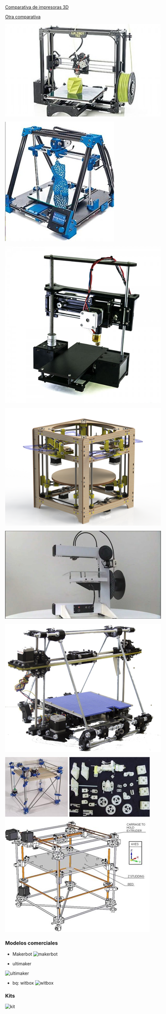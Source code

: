 [Comparativa de impresoras 3D](http://comohacer.eu/comparativa-impresoras-3d/#Comparativa_de_impresoras_3D)

[Otra comparativa](http://buenosybaratos.es/electronica/impresora-3d/las-mejores-impresoras-3d/)



![2](./images/29012014VFSrKJjktqqcorAS.jpg)

![3](./images/taz.jpg)



![5](./images/144-462-thickbox.jpg)

![6](./images/theta_polar_3d_printer1.png)

![7](./images/maxresdefault.jpg)

![8](./images/i2.jpg)

![9](./images/replicator-cheap-3d-printer-design1.jpg)


### Modelos comerciales

* Makerbot
 ![makerbot](http://store.makerbot.com/mb-images/store/global/international.jpg)

* ultimaker

![ultimaker](https://i.ytimg.com/vi/Sz77Tq9xzpM/maxresdefault.jpg)

* bq: witbox
![witbox](http://www.imprimalia3d.com/sites/default/files/Witbox_3D-printer-yellow-iGo3D.jpg)

### Kits

![kit](http://www.moebyus.com/images/stories/virtuemart/product/kit_img_3948.jpg)



